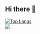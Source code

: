 ## Hi there 👋

<!--
**minsukim9900/minsukim9900** is a ✨ _special_ ✨ repository because its `README.md` (this file) appears on your GitHub profile.

Here are some ideas to get you started:

- 🔭 I’m currently working on ...
- 🌱 I’m currently learning ...
- 👯 I’m looking to collaborate on ...
- 🤔 I’m looking for help with ...
- 💬 Ask me about ...
- 📫 How to reach me: ...
- 😄 Pronouns: ...
- ⚡ Fun fact: ...
-->

[![Top Langs](https://github-readme-stats.vercel.app/api/top-langs/?username=minsukim9900)](https://github.com/anuraghazra/github-readme-stats)
<br>
<a href="https://github.com/devxb/gitanimals">
  <img src="https://render.gitanimals.org/farms/{minsukim9900}"/>
</a>
